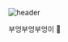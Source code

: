 ![header](https://capsule-render.vercel.app/api?type=soft&color=auto&height=200&section=header&text=🐣✍&fontSize=90&animation=twinkling)


부엉부엉부엉이 🦉

<!---
gangintheremark/gangintheremark is a ✨ special ✨ repository because its `README.md` (this file) appears on your GitHub profile.
You can click the Preview link to take a look at your changes.
--->
